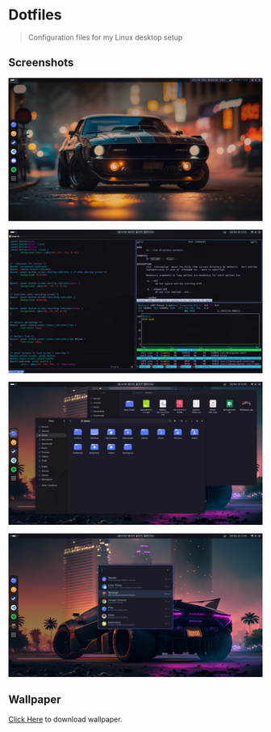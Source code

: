 # Dotfiles
> Configuration files for my Linux desktop setup

## Screenshots

![GNOME Desktop](screenshots/gnome-desktop-01.png)

![Command Line](screenshots/command-line-01.png)

![Nautilus Window](screenshots/nautilus-01.png)

![Ulauncher Theme](screenshots/ulauncher-01.png)

## Wallpaper

[Click Here](https://wallhere.com/en/wallpaper/2226394) to download wallpaper.

